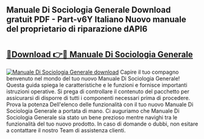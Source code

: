 ## Manuale Di Sociologia Generale Download gratuit PDF - Part-v6Y Italiano Nuovo manuale del proprietario di riparazione dAPI6

# <h2><a href="http://dfcq4bq.blite.top/?on=Manuale+Di+Sociologia+Generale">🔗Download 👉🔴 Manuale Di Sociologia Generale</a></h2>

[![Manuale Di Sociologia Generale download](https://i.imgur.com/lujVjoI.png)](http://dfcq4bq.blite.top/?on=Manuale+Di+Sociologia+Generale)
Capire il tuo compagno benvenuto nel mondo del tuo nuovo Manuale Di Sociologia Generale! Questa guida spiega le caratteristiche e le funzioni e fornisce importanti istruzioni operative. Si prega di controllare il contenuto del pacchetto per assicurarsi di disporre di tutti i componenti necessari prima di procedere. Prova la potenza Dell'elenco delle funzionalità con il tuo nuovo Manuale Di Sociologia Generale a portata di mano. Ci auguriamo che Manuale Di Sociologia Generale sia stato un bene prezioso mentre navighi tra le funzionalità del tuo nuovo prodotto. In caso di domande o dubbi, non esitare a contattare il nostro Team di assistenza clienti.
